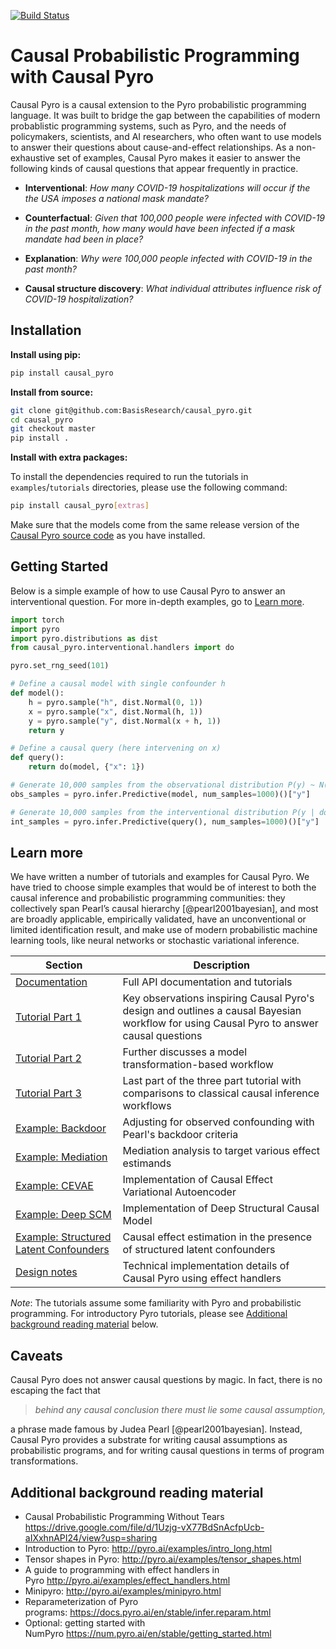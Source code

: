 [![Build Status](https://github.com/BasisResearch/causal_pyro/actions/workflows/test.yml/badge.svg)](https://github.com/BasisResearch/causal_pyro/actions/workflows/test.yml)


# Causal Probabilistic Programming with Causal Pyro

Causal Pyro is a causal extension to the Pyro probabilistic programming language. It was built to bridge the gap between the capabilities of modern probablistic programming systems, such as Pyro, and the needs of policymakers, scientists, and AI researchers, who often want to use
models to answer their questions about cause-and-effect relationships. As a non-exhaustive set of examples, Causal Pyro makes it easier to answer the following kinds of causal questions that appear frequently in
practice.

-   **Interventional**: *How many COVID-19 hospitalizations will occur if the the USA imposes a national mask mandate?*

-   **Counterfactual**: *Given that 100,000 people were infected with COVID-19 in the past month, how many would have been infected if a mask mandate had been in place?*

-   **Explanation**: *Why were 100,000 people infected with COVID-19 in the past month?*

-   **Causal structure discovery**: *What individual attributes influence risk of COVID-19 hospitalization?*

## Installation

**Install using pip:**
```sh
pip install causal_pyro
```

**Install from source:**
```sh
git clone git@github.com:BasisResearch/causal_pyro.git
cd causal_pyro
git checkout master
pip install .
```

**Install with extra packages:**

To install the dependencies required to run the tutorials in `examples`/`tutorials` directories, please use the following command:
```sh
pip install causal_pyro[extras] 
```
Make sure that the models come from the same release version of the [Causal Pyro source code](https://github.com/BasisResearch/causal_pyro/releases) as you have installed.

## Getting Started

Below is a simple example of how to use Causal Pyro to answer an interventional question. For more in-depth examples, go to [Learn more](#learn-more).

```python
import torch
import pyro
import pyro.distributions as dist
from causal_pyro.interventional.handlers import do

pyro.set_rng_seed(101)

# Define a causal model with single confounder h
def model():
    h = pyro.sample("h", dist.Normal(0, 1))
    x = pyro.sample("x", dist.Normal(h, 1))
    y = pyro.sample("y", dist.Normal(x + h, 1))
    return y

# Define a causal query (here intervening on x)
def query():
    return do(model, {"x": 1})

# Generate 10,000 samples from the observational distribution P(y) ~ N(0, 2)
obs_samples = pyro.infer.Predictive(model, num_samples=1000)()["y"]

# Generate 10,000 samples from the interventional distribution P(y | do(X=1)) ~ N(1, 1)
int_samples = pyro.infer.Predictive(query(), num_samples=1000)()["y"]
```

## Learn more

We have written a number of tutorials and examples for Causal Pyro. We have tried to choose simple examples that would be of interest to both the causal inference and probabilistic programming communities: they collectively span Pearl’s causal hierarchy [@pearl2001bayesian], and most are broadly applicable, empirically validated, have an
unconventional or limited identification result, and make use of modern probabilistic machine learning tools, like neural networks or stochastic
variational inference.



| Section | Description |
|-|-|
| [Documentation](https://github.com/BasisResearch/causal_pyro/blob/master/docs/source/index.rst) | Full API documentation and tutorials |
| [Tutorial Part 1](https://github.com/BasisResearch/causal_pyro/blob/master/docs/source/tutorial_i.ipynb) | Key observations inspiring Causal Pyro's design and outlines a causal Bayesian workflow for using Causal Pyro to answer causal questions |
| [Tutorial Part 2](https://github.com/BasisResearch/causal_pyro/blob/master/docs/source/tutorial_ii.ipynb) |  Further discusses a model transformation-based workflow |
| [Tutorial Part 3](https://github.com/BasisResearch/causal_pyro/blob/master/docs/source/tutorial_iii.ipynb) | Last part of the three part tutorial with comparisons to classical causal inference workflows  |
| [Example: Backdoor](https://github.com/BasisResearch/causal_pyro/blob/master/docs/source/backdoor.ipynb) | Adjusting for observed confounding with Pearl's backdoor criteria |
| [Example: Mediation](https://github.com/huggingface/transformers/tree/main/examples) | Mediation analysis to target various effect estimands |
| [Example: CEVAE](https://github.com/BasisResearch/causal_pyro/blob/master/docs/source/cevae.ipynb) | Implementation of Causal Effect Variational Autoencoder |
| [Example: Deep SCM](https://github.com/BasisResearch/causal_pyro/blob/master/docs/source/deepscm.ipynb) | Implementation of Deep Structural Causal Model  |
| [Example: Structured Latent Confounders](https://github.com/BasisResearch/causal_pyro/blob/master/docs/source/slc.ipynb) | Causal effect estimation in the presence of structured latent confounders |
| [Design notes](https://github.com/BasisResearch/causal_pyro/tree/master/docs/source/design_notes) | Technical implementation details of Causal Pyro using effect handlers |


*Note*: The tutorials assume some familiarity with Pyro and
probabilistic programming. For introductory Pyro tutorials, please see [Additional background reading material](#additional-background-reading-material) below.



## Caveats

Causal Pyro does not answer causal questions by magic. In fact, there is no escaping the fact that 

> *behind any causal conclusion there must lie some causal assumption,*

a phrase made famous by Judea Pearl [@pearl2001bayesian]. Instead, Causal Pyro provides a substrate for writing causal assumptions as probabilistic programs, and for writing causal questions in terms of program transformations. 


## Additional background reading material

-   Causal Probabilistic Programming Without Tears
    <https://drive.google.com/file/d/1Uzjg-vX77BdSnAcfpUcb-aIXxhnAPI24/view?usp=sharing>
-   Introduction to Pyro: <http://pyro.ai/examples/intro_long.html>
-   Tensor shapes in Pyro: <http://pyro.ai/examples/tensor_shapes.html>
-   A guide to programming with effect handlers in
    Pyro <http://pyro.ai/examples/effect_handlers.html>
-   Minipyro: <http://pyro.ai/examples/minipyro.html>
-   Reparameterization of Pyro
    programs: <https://docs.pyro.ai/en/stable/infer.reparam.html>
-   Optional: getting started with
    NumPyro <https://num.pyro.ai/en/stable/getting_started.html>
